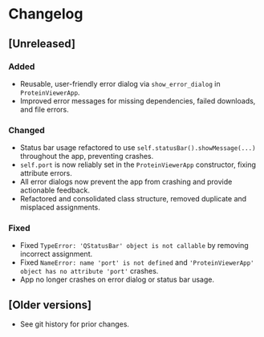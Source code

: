 # Changelog

## [Unreleased]
### Added
- Reusable, user-friendly error dialog via `show_error_dialog` in `ProteinViewerApp`.
- Improved error messages for missing dependencies, failed downloads, and file errors.

### Changed
- Status bar usage refactored to use `self.statusBar().showMessage(...)` throughout the app, preventing crashes.
- `self.port` is now reliably set in the `ProteinViewerApp` constructor, fixing attribute errors.
- All error dialogs now prevent the app from crashing and provide actionable feedback.
- Refactored and consolidated class structure, removed duplicate and misplaced assignments.

### Fixed
- Fixed `TypeError: 'QStatusBar' object is not callable` by removing incorrect assignment.
- Fixed `NameError: name 'port' is not defined` and `'ProteinViewerApp' object has no attribute 'port'` crashes.
- App no longer crashes on error dialog or status bar usage.

## [Older versions]
- See git history for prior changes.
